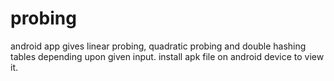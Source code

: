 # probing
android app gives linear probing, quadratic probing and double hashing tables depending upon given input.
install apk file on android device to view it.
